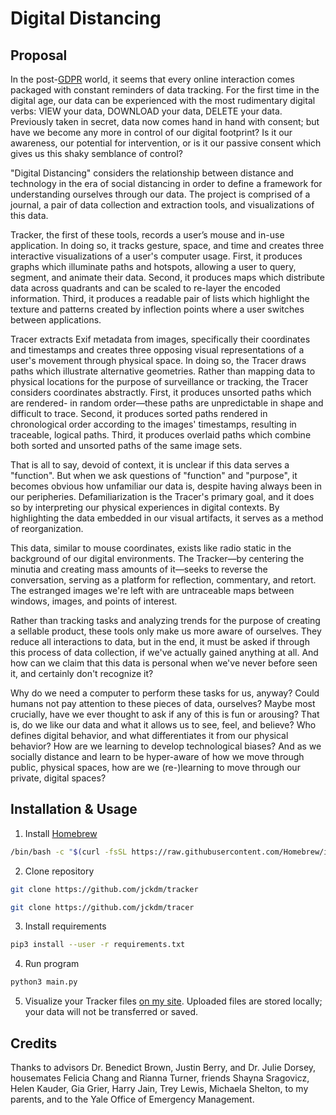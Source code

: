 # Digital Distancing

## Proposal

In the post-[GDPR](https://www.wired.co.uk/article/what-is-gdpr-uk-eu-legislation-compliance-summary-fines-2018) world, it seems that every online interaction comes packaged with constant reminders of data tracking. For the first time in the digital age, our data can be experienced with the most rudimentary digital verbs: VIEW your data, DOWNLOAD your data, DELETE your data. Previously taken in secret, data now comes hand in hand with consent; but have we become any more in control of our digital footprint? Is it our awareness, our potential for intervention, or is it our passive consent which gives us this shaky semblance of control?

"Digital Distancing" considers the relationship between distance and technology in the era of social distancing in order to define a framework for understanding ourselves through our data. The project is comprised of a journal, a pair of data collection and extraction tools, and visualizations of this data.

Tracker, the first of these tools, records a user’s mouse and in-use application. In doing so, it tracks gesture, space, and time and creates three interactive visualizations of a user's computer usage. First, it produces graphs which illuminate paths and hotspots, allowing a user to query, segment, and animate their data. Second, it produces maps which distribute data across quadrants and can be scaled to re-layer the encoded information. Third, it produces a readable pair of lists which highlight the texture and patterns created by inflection points where a user switches between applications.

Tracer extracts Exif metadata from images, specifically their coordinates and timestamps and creates three opposing visual representations of a user's movement through physical space. In doing so, the Tracer draws paths which illustrate alternative geometries. Rather than mapping data to physical locations for the purpose of surveillance or tracking, the Tracer considers coordinates abstractly. First, it produces unsorted paths which are rendered- in random order—these paths are unpredictable in shape and difficult to trace. Second, it produces sorted paths rendered in chronological order according to the images' timestamps, resulting in traceable, logical paths. Third, it produces overlaid paths which combine both sorted and unsorted paths of the same image sets.

That is all to say, devoid of context, it is unclear if this data serves a "function". But when we ask questions of "function" and "purpose", it becomes obvious how unfamiliar our data is, despite having always been in our peripheries. Defamiliarization is the Tracer's primary goal, and it does so by interpreting our physical experiences in digital contexts. By highlighting the data embedded in our visual artifacts, it serves as a method of reorganization.

This data, similar to mouse coordinates, exists like radio static in the background of our digital environments. The Tracker—by centering the minutia and creating mass amounts of it—seeks to reverse the conversation, serving as a platform for reflection, commentary, and retort. The estranged images we're left with are untraceable maps between windows, images, and points of interest.

Rather than tracking tasks and analyzing trends for the purpose of creating a sellable product, these tools only make us more aware of ourselves. They reduce all interactions to data, but in the end, it must be asked if through this process of data collection, if we've actually gained anything at all. And how can we claim that this data is personal when we've never before seen it, and certainly don't recognize it?

Why do we need a computer to perform these tasks for us, anyway? Could humans not pay attention to these pieces of data, ourselves? Maybe most crucially, have we ever thought to ask if any of this is fun or arousing? That is, do we like our data and what it allows us to see, feel, and believe? Who defines digital behavior, and what differentiates it from our physical behavior? How are we learning to develop technological biases? And as we socially distance and learn to be hyper-aware of how we move through public, physical spaces, how are we (re-)learning to move through our private, digital spaces?


## Installation & Usage

1. Install [Homebrew](https://brew.sh/)
```bash
/bin/bash -c "$(curl -fsSL https://raw.githubusercontent.com/Homebrew/install/master/install.sh)"
```
2. Clone repository
```bash
git clone https://github.com/jckdm/tracker

git clone https://github.com/jckdm/tracer
```
3. Install requirements
```bash
pip3 install --user -r requirements.txt
```
4. Run program
```bash
python3 main.py
```
5. Visualize your Tracker files [on my site](https://jackadam.cc/thesis/visualizations.html). Uploaded files are stored locally; your data will not be transferred or saved.


## Credits

Thanks to advisors Dr. Benedict Brown, Justin Berry, and Dr. Julie Dorsey, housemates Felicia Chang and Rianna Turner, friends Shayna Sragovicz, Helen Kauder, Gia Grier, Harry Jain, Trey Lewis, Michaela Shelton, to my parents, and to the Yale Office of Emergency Management.
